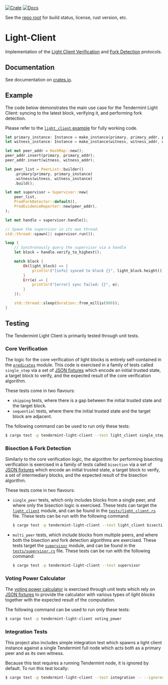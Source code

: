 [![Crate][crate-image]][crate-link]
[![Docs][docs-image]][docs-link]

See the [repo root] for build status, license, rust version, etc.

# Light-Client

Implementation of the [Light Client Verification][light-client-verification]
and [Fork Detection][light-client-detection] protocols.

## Documentation

See documentation on [crates.io][docs-link].

## Example

The code below demonstrates the main use case for the Tendermint Light Client: syncing to the latest block, verifying it, and performing fork detection.

Please refer to the [`light_client` example](https://github.com/informalsystems/tendermint-rs/blob/master/light-client/examples/light_client.rs) for fully working code.

```rust
let primary_instance: Instance = make_instance(primary, primary_addr, primary_path);
let witness_instance: Instance = make_instance(witness, witness_addr, witness_path);

let mut peer_addr = HashMap::new();
peer_addr.insert(primary, primary_addr);
peer_addr.insert(witness, witness_addr);

let peer_list = PeerList::builder()
    .primary(primary, primary_instance)
    .witness(witness, witness_instance)
    .build();

let mut supervisor = Supervisor::new(
    peer_list,
    ProdForkDetector::default(),
    ProdEvidenceReporter::new(peer_addr),
);

let mut handle = supervisor.handle();

// Spawn the supervisor in its own thread.
std::thread::spawn(|| supervisor.run());

loop {
    // Synchronously query the supervisor via a handle
    let block = handle.verify_to_highest();

    match block {
        Ok(light_block) => {
            println!("[info] synced to block {}", light_block.height());
        }
        Err(e) => {
            println!("[error] sync failed: {}", e);
        }
    });

    std::thread::sleep(Duration::from_millis(800));
}
```

## Testing

The Tendermint Light Client is primarily tested through unit tests.

### Core Verification

The logic for the core verification of light blocks is entirely self-contained in
the [`predicates`](./src/predicates.rs) module. This code is exercised in a family
of tests called `single_step` via a set of [JSON fixtures](./tests/support/single_step)
which encode an initial trusted state, a target block to verify, and the
expected result of the core verification algorithm.

These tests come in two flavours:
- `skipping` tests, where there is a gap between the initial trusted state and the target block.
- `sequential` tests, where there the initial trusted state and the target block are adjacent.

The following command can be used to run only these tests:

```bash
$ cargo test -p tendermint-light-client --test light_client single_step
```

### Bisection & Fork Detection

Similarly to the core verification logic, the algorithm for performing bisecting
verification is exercised in a family of tests called `bisection` via a set
of [JSON fixtures](./tests/support/bisection) which encode an initial trusted state,
a target block to verify, a set of intermediary blocks, and the expected result of
the bisection algorithm.

These tests come in two flavours:
- `single_peer` tests, which only includes blocks from a single peer,
   and where only the bisection logic is exercised.
   These tests can target the [`light_client`](./src/light_client.rs) module,
   and can be found in the [`tests/light_client.rs`](./tests/light_client.rs) file.
   These tests can be run with the following command:

   ```bash
   $ cargo test -p tendermint-light-client --test light_client bisection
   ```

- `multi_peer` tests, which include blocks from multiple peers,
  and where both the bisection and fork detection algorithms are exercised.
  These tests target the [`supervisor`](./src/supervisor.rs) module,
  and can be found in the [`tests/supervisor.rs`](./tests/supervisor.rs) file.
   These tests can be run with the following command:

   ```bash
   $ cargo test -p tendermint-light-client --test supervisor
   ```

### Voting Power Calculator

The [voting power calculator](./src/operations/voting_power.rs) is exercised through
unit tests which rely on [JSON fixtures](./tests/support/voting_power/) to provide
the calculator with various types of *light blocks* together with the expected result
of the computation.

The following command can be used to run only these tests:

```bash
$ cargo test -p tendermint-light-client voting_power
```

### Integration Tests

This project also includes simple integration test which spawns a light client instance
against a single Tendermint full node which acts both as a primary peer and as its
own witness.

Because this test requires a running Tendermint node, it is ignored by default.
To run this test locally:

```bash
$ cargo test -p tendermint-light-client --test integration -- --ignored --nocapture
```

[//]: # (badges)

[crate-image]: https://img.shields.io/crates/v/tendermint-light-client.svg
[crate-link]: https://crates.io/crates/tendermint-light-client
[docs-image]: https://docs.rs/tendermint-light-client/badge.svg
[docs-link]: https://docs.rs/tendermint-light-client/

[//]: # (general links)

[repo root]: https://github.com/informalsystems/tendermint-rs
[quick start]: https://github.com/tendermint/tendermint/blob/master/docs/introduction/quick-start.md
[Tendermint]: https://github.com/tendermint/tendermint
[light-client-verification]: https://github.com/informalsystems/tendermint-rs/blob/master/docs/spec/lightclient/verification/verification.md
[light-client-detection]: https://github.com/informalsystems/tendermint-rs/tree/master/docs/spec/lightclient/detection
